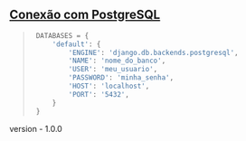 ## [Conexão com PostgreSQL](https://pythonacademy.com.br/blog/como-conectar-o-django-ao-postgresql)
> ```py
>  DATABASES = {
>      'default': {
>          'ENGINE': 'django.db.backends.postgresql',
>          'NAME': 'nome_do_banco',
>          'USER': 'meu_usuario',
>          'PASSWORD': 'minha_senha',
>          'HOST': 'localhost',
>          'PORT': '5432',
>      }
>  }
>  ```

version - 1.0.0